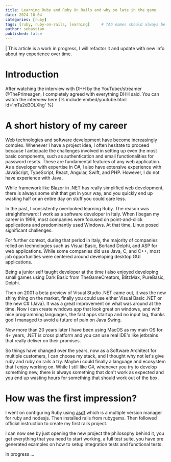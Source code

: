```yaml
---
title: Learning Ruby and Ruby On Rails and why so late in the game
date: 2024-10-04
categories: [ruby]
tags: [ruby, ruby-on-rails, learning]     # TAG names should always be lowercase
author: sebastian
published: false
---
```


|  This article is a work in progress, I will refactor it and update with new info about my experience over time.

# Introduction

After watching the interview with DHH by the YouTuber/streamer @ThePrimeagen, I completely agreed with everything DHH said.
You can watch the interview here 
{% include embed/youtube.html id='mTa2d3OLXhg' %} 

# A short history of my career

Web technologies and software development have become increasingly complex. Whenever I have a project idea, I often hesitate to proceed because I anticipate the challenges involved in setting up even the most basic components, such as authentication and email functionalities for password resets. These are fundamental features of any web application. As a developer with expertise in C#, I also have extensive experience with JavaScript, TypeScript, React, Angular, Swift, and PHP. However, I do not have experience with Java.

While framework like Blazor in .NET has really simplified web development, there is always some shit that get in your way, and you quickly end up wasting half or an entire day on stuff you could care less.

In the past, I consistently overlooked learning Ruby. The reason was straightforward: I work as a software developer in Italy. When I began my career in 1999, most companies were focused on point-and-click applications and predominantly used Windows. At that time, Linux posed significant challenges.

For further context, during that period in Italy, the majority of companies relied on technologies such as Visual Basic, Borland Delphi, and ASP for web applications. While some companies did use Java, C, and C++, most job opportunities were centered around developing desktop GUI applications.

Being a junior self taught developer at the time i also enjoyed developing small games using Dark Basic from TheGameCreators, BlitzMax, PureBasic, Delphi.

Then on 2001 a beta preview of Visual Studio .NET came out, it was the new shiny thing on the market, finally you could use either Visual Basic .NET or the new C# (Java). It was a great improvement on what was around at the time. Now i can create windows app that look great on windows, and with nice programming languages, the fast apps startup and no input lag, thanks god I managed to avoid a future of pain on Java Swing.
 
Now more than 20 years later I have been using MacOS as my main OS for 4+ years, .NET is cross platform and you can use real IDE's like jetbrains that really deliver on their promises.

So things have changed over the years, now as a Software Architect for multiple customers, I can choose my stack, and I thought why not let's give ruby and ruby on rails a try. Maybe i could finally a language and ecosystem that I enjoy working on.
While I still like C#, whenever you try to develop something new, there is always something that don't work as expected and you end up wasting hours for something that should work out of the box.

# How was the first impression?

I went on configuring Ruby using [asdf](https://asdf-vm.com) which is a multiple version manager for ruby and nodesjs.
Then installed rails from rubygems. Then followed official instruction to create my first rails project.

I can now see by just opening the new project the philosophy behind it, you get everything that you need to start working, a full test suite, you have pre generated examples on how to setup integration tests and functional tests.

In progress ...


